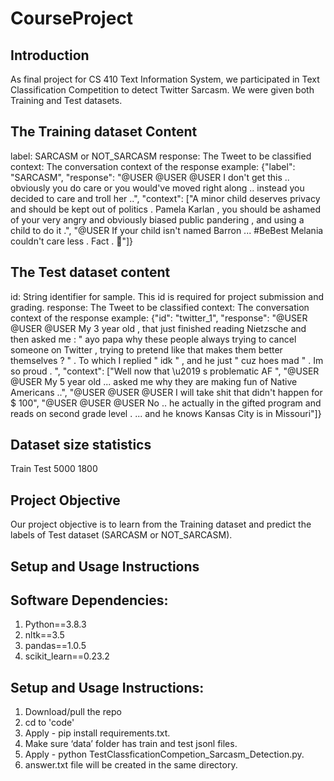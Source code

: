 # CourseProject

Introduction
------------
As final project for CS 410 Text Information System, we participated in Text Classification Competition to detect Twitter Sarcasm. We were given both Training and Test datasets.

The Training dataset Content
----------------------------
label: SARCASM or NOT_SARCASM
response: The Tweet to be classified
context: The conversation context of the response
example:
{"label": "SARCASM", "response": "@USER @USER @USER I don't get this .. obviously you do care or you would've moved right along .. instead you decided to care and troll her ..", "context": ["A minor child deserves privacy and should be kept out of politics . Pamela Karlan , you should be ashamed of your very angry and obviously biased public pandering , and using a child to do it .", "@USER If your child isn't named Barron ... #BeBest Melania couldn't care less . Fact . 💯"]}

The Test dataset content
------------------------
id: String identifier for sample. This id is required for project submission and grading.
response: The Tweet to be classified
context: The conversation context of the response
example:
{"id": "twitter_1", "response": "@USER @USER @USER My 3 year old , that just finished reading Nietzsche and then asked me : \" ayo papa why these people always trying to cancel someone on Twitter , trying to pretend like that makes them better themselves ? \" . To which I replied \" idk \" , and he just \" cuz hoes mad \" . Im so proud . <URL>", "context": ["Well now that \u2019 s problematic AF <URL>", "@USER @USER My 5 year old ... asked me why they are making fun of Native Americans ..", "@USER @USER @USER I will take shit that didn't happen for $ 100", "@USER @USER @USER No .. he actually in the gifted program and reads on second grade level .  ... and he knows Kansas City is in Missouri"]}

Dataset size statistics
-----------------------
Train	Test
5000	1800

Project Objective
-----------------
Our project objective is to learn from the Training dataset and predict the labels of Test dataset (SARCASM or NOT_SARCASM).


Setup and Usage Instructions
----------------------------
Software Dependencies:
----------------------
1) Python==3.8.3
2) nltk==3.5
3) pandas==1.0.5
4) scikit_learn==0.23.2

Setup and Usage Instructions:
-----------------------------
1) Download/pull the repo
2) cd to 'code'
3) Apply - pip install requirements.txt.
4) Make sure ‘data’ folder has train and test jsonl files.
5) Apply - python TestClassficationCompetion_Sarcasm_Detection.py.
6) answer.txt file will be created in the same directory.

